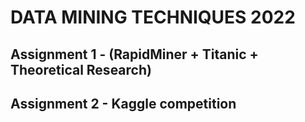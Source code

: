 # DATA MINING TECHNIQUES 2022
## Assignment 1 - (RapidMiner + Titanic + Theoretical Research)

## Assignment 2 - Kaggle competition

